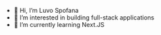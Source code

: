 - 👋 Hi, I’m Luvo Spofana
- 👀 I’m interested in building full-stack applications
- 🌱 I’m currently learning Next.JS
